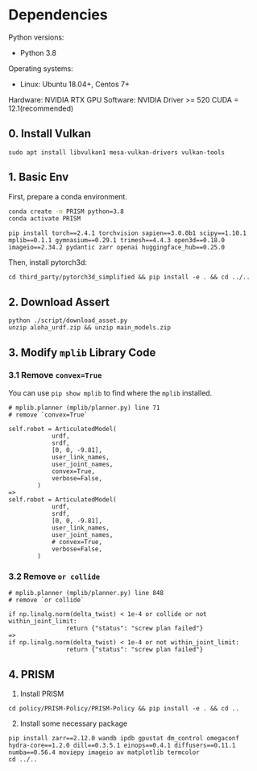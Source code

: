 # **Dependencies**

Python versions:

* Python 3.8

Operating systems:

* Linux: Ubuntu 18.04+, Centos 7+


Hardware:
NVIDIA RTX GPU
Software:
NVIDIA Driver >= 520
CUDA = 12.1(recommended)
## 0. Install Vulkan
```
sudo apt install libvulkan1 mesa-vulkan-drivers vulkan-tools
```

## 1. Basic Env
First, prepare a conda environment.
```bash
conda create -n PRISM python=3.8
conda activate PRISM
```

```
pip install torch==2.4.1 torchvision sapien==3.0.0b1 scipy==1.10.1 mplib==0.1.1 gymnasium==0.29.1 trimesh==4.4.3 open3d==0.18.0 imageio==2.34.2 pydantic zarr openai huggingface_hub==0.25.0
```

Then, install pytorch3d:
```
cd third_party/pytorch3d_simplified && pip install -e . && cd ../..
```

## 2. Download Assert
```
python ./script/download_asset.py
unzip aloha_urdf.zip && unzip main_models.zip
```

## 3. Modify `mplib` Library Code
### 3.1 Remove `convex=True`
You can use `pip show mplib` to find where the `mplib` installed.
```
# mplib.planner (mplib/planner.py) line 71
# remove `convex=True`

self.robot = ArticulatedModel(
            urdf,
            srdf,
            [0, 0, -9.81],
            user_link_names,
            user_joint_names,
            convex=True,
            verbose=False,
        )
=> 
self.robot = ArticulatedModel(
            urdf,
            srdf,
            [0, 0, -9.81],
            user_link_names,
            user_joint_names,
            # convex=True,
            verbose=False,
        )
```

### 3.2 Remove `or collide`
```
# mplib.planner (mplib/planner.py) line 848
# remove `or collide`

if np.linalg.norm(delta_twist) < 1e-4 or collide or not within_joint_limit:
                return {"status": "screw plan failed"}
=>
if np.linalg.norm(delta_twist) < 1e-4 or not within_joint_limit:
                return {"status": "screw plan failed"}
```
## 4. PRISM 
1. Install PRISM
```
cd policy/PRISM-Policy/PRISM-Policy && pip install -e . && cd ..
```
2. Install some necessary package
```
pip install zarr==2.12.0 wandb ipdb gpustat dm_control omegaconf hydra-core==1.2.0 dill==0.3.5.1 einops==0.4.1 diffusers==0.11.1 numba==0.56.4 moviepy imageio av matplotlib termcolor
cd ../..
```

